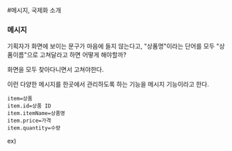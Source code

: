 #메시지, 국제화 소개

### 메시지
기획자가 화면에 보이는 문구가 마음에 들지 않는다고, "상품명"이라는 단어를 모두 "상품이름"으로 고쳐달라고 하면 어떻게 해야할까?

화면을 모두 찾아다니면서 고쳐야한다.

이런 다양한 메시지를 한곳에서 관리하도록 하는 기능을 메시지 기능이라고 한다.

```
item=상품
item.id=상품 ID
item.itemName=상품명
item.price=가격
item.quantity=수량
```

ex)
<label for="itemName" th:text="#{item.itemName}"></label>

